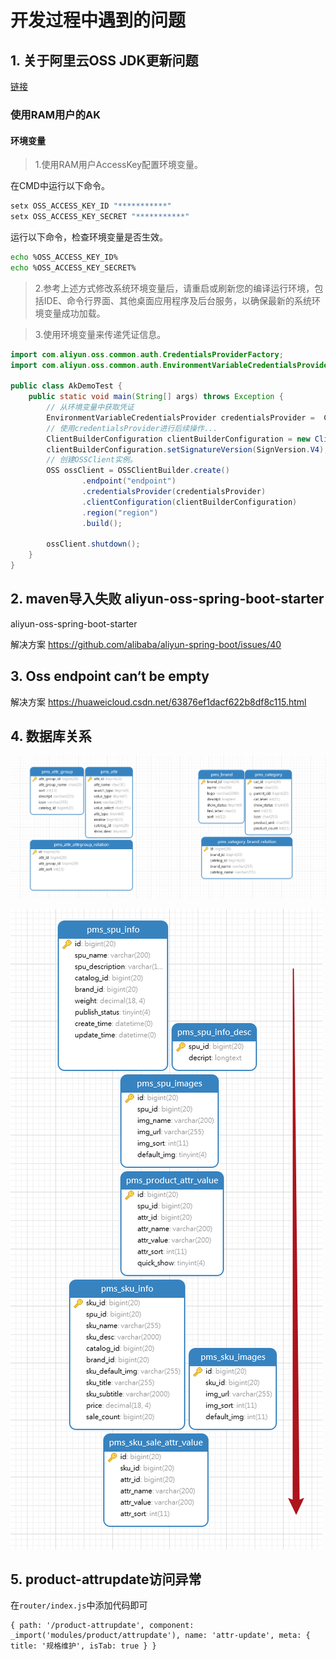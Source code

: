 
# 开发过程中遇到的问题

## 1. 关于阿里云OSS JDK更新问题
[链接](https://help.aliyun.com/zh/oss/developer-reference/oss-java-configure-access-credentials?spm=a2c4g.11186623.0.0.df1564fe8OHAaY#0cf90ff8b28eg)

### 使用RAM用户的AK

#### 环境变量

> 1.使用RAM用户AccessKey配置环境变量。

在CMD中运行以下命令。
```bash
setx OSS_ACCESS_KEY_ID "***********"
setx OSS_ACCESS_KEY_SECRET "***********"
```

运行以下命令，检查环境变量是否生效。
```bash
echo %OSS_ACCESS_KEY_ID%
echo %OSS_ACCESS_KEY_SECRET%
```
>2.参考上述方式修改系统环境变量后，请重启或刷新您的编译运行环境，包括IDE、命令行界面、其他桌面应用程序及后台服务，以确保最新的系统环境变量成功加载。

>3.使用环境变量来传递凭证信息。

```java
import com.aliyun.oss.common.auth.CredentialsProviderFactory;
import com.aliyun.oss.common.auth.EnvironmentVariableCredentialsProvider;

public class AkDemoTest {
    public static void main(String[] args) throws Exception {
        // 从环境变量中获取凭证
        EnvironmentVariableCredentialsProvider credentialsProvider =  CredentialsProviderFactory.newEnvironmentVariableCredentialsProvider();
        // 使用credentialsProvider进行后续操作...
        ClientBuilderConfiguration clientBuilderConfiguration = new ClientBuilderConfiguration();
        clientBuilderConfiguration.setSignatureVersion(SignVersion.V4);   
        // 创建OSSClient实例。
        OSS ossClient = OSSClientBuilder.create()
                .endpoint("endpoint")
                .credentialsProvider(credentialsProvider)
                .clientConfiguration(clientBuilderConfiguration)
                .region("region")
                .build();
                
        ossClient.shutdown();
    }
}
```

## 2. maven导入失败 aliyun-oss-spring-boot-starter

aliyun-oss-spring-boot-starter

解决方案 https://github.com/alibaba/aliyun-spring-boot/issues/40


## 3. Oss endpoint can‘t be empty

解决方案 https://huaweicloud.csdn.net/63876ef1dacf622b8df8c115.html


## 4. 数据库关系
![img.png](/docs/image/db1.png)

![img.png](/docs/image/db2.png)

## 5. product-attrupdate访问异常

在`router/index.js`中添加代码即可

```
{ path: '/product-attrupdate', component: _import('modules/product/attrupdate'), name: 'attr-update', meta: { title: '规格维护', isTab: true } }
```
